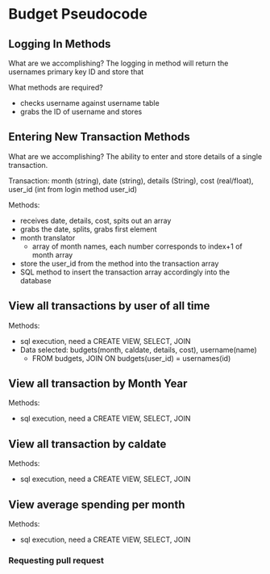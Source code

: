 # Budget Pseudocode

## Logging In Methods

What are we accomplishing?
The logging in method will return the usernames primary key ID and store that

What methods are required?
* checks username against username table
* grabs the ID of username and stores

## Entering New Transaction Methods

What are we accomplishing?
The ability to enter and store details of a single transaction.

Transaction:
month (string), date (string), details (String), cost (real/float), user_id (int from login method user_id) 

Methods:
* receives date, details, cost, spits out an array
* grabs the date, splits, grabs first element
* month translator
	- array of month names, each number corresponds to index+1 of month array
* store the user_id from the method into the transaction array
* SQL method to insert the transaction array accordingly into the database

## View all transactions by user of all time
Methods:
* sql execution, need a CREATE VIEW, SELECT, JOIN
* Data selected: budgets(month, caldate, details, cost), username(name)
	- FROM budgets, JOIN ON budgets(user_id) = usernames(id)

## View all transaction by Month Year
Methods:
* sql execution, need a CREATE VIEW, SELECT, JOIN

## View all transaction by caldate
Methods:
* sql execution, need a CREATE VIEW, SELECT, JOIN

## View average spending per month
Methods:
* sql execution, need a CREATE VIEW, SELECT, JOIN

### Requesting pull request